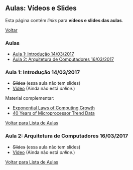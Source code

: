 ## Aulas: Vídeos e Slides

Esta página contém *links* para **vídeos e slides das aulas**.

[Voltar](./index.html)

### Aulas

- [Aula 1: Introdução 14/03/2017](#aula-1-introdução-14032017)
- [Aula 2: Arquitetura de Computadores 16/03/2017](#aula-2-arquitetura-de-computadores-16032017)

### Aula 1: Introdução 14/03/2017

- ~~Slides~~ (essa aula não tem slides)
- [Vídeo](#aula-1-introdução-14032017) (Ainda não está *online*.)

Material complementar:

- [Exponential Laws of Computing Growth](http://cacm.acm.org/magazines/2017/1/211094-exponential-laws-of-computing-growth/fulltext)
- [40 Years of Microprocessor Trend Data](https://www.karlrupp.net/2015/06/40-years-of-microprocessor-trend-data/)

[Voltar para Lista de Aulas](#aulas)

### Aula 2: Arquitetura de Computadores 16/03/2017

- ~~Slides~~ (essa aula não tem slides)
- [Vídeo](#aula-2-arquitetura-de-computadores-16032017) (Ainda não está *online*.)


[Voltar para Lista de Aulas](#aulas)
